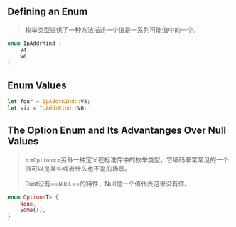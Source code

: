 ## Defining an Enum

> 枚举类型提供了一种方法描述一个值是一系列可能值中的一个。

```rust
enum IpAddrKind {
    V4,
    V6,
}
```

## Enum Values

```rust
let four = IpAddrKind::V4;
let six = IpAddrKind::V6;
```

## The Option Enum and Its Advantanges Over Null Values

> ==`Option`==另外一种定义在标准库中的枚举类型。它编码非常常见的一个值可以是某些或者什么也不是的场景。
>
> Rust没有==`NULL`==的特性，Null是一个值代表这里没有值。

```rust
enum Option<T> {
    None,
    Some(T),
}
```

